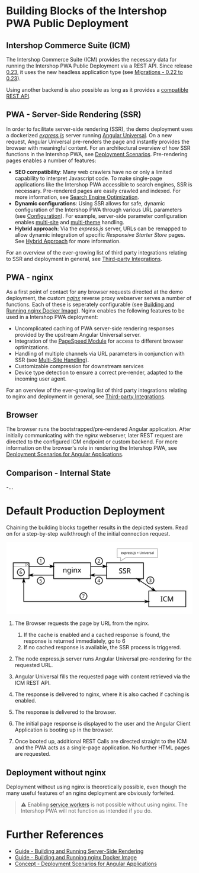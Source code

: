 <!--
kb_concepts
kb_pwa
kb_everyone
kb_sync_latest_only
-->

# Building Blocks of the Intershop PWA Public Deployment

## Intershop Commerce Suite (ICM)

The Intershop Commerce Suite (ICM) provides the necessary data for running the Intershop PWA Public Deployment via a REST API.
Since release [0.23](https://github.com/intershop/intershop-pwa/releases/tag/0.23.0), it uses the new headless application type (see [Migrations - 0.22 to 0.23](../guides/migrations.md#022-to-023)).

Using another backend is also possible as long as it provides a [compatible REST API](cms-integration.md#integration-with-an-external-cms).

## PWA - Server-Side Rendering (SSR)

In order to facilitate server-side rendering (SSR), the demo deployment uses a dockerized [_express.js_](https://expressjs.com/) server running [Angular Universal](https://angular.io/guide/universal).
On a new request, Angular Universal pre-renders the page and instantly provides the browser with meaningful content.
For an architectural overview of how SSR functions in the Intershop PWA, see [Deployment Scenarios](deployment-angular.md).
Pre-rendering pages enables a number of features:

- **SEO compatibility**: Many web crawlers have no or only a limited capability to interpret Javascript code. To make single-page applications like the Intershop PWA accessible to search engines, SSR is necessary. Pre-rendered pages are easily crawled and indexed. For more information, see [Search Engine Optimization](search-engine-optimization.md).
- **Dynamic configurations**: Using SSR allows for safe, dynamic configuration of the Intershop PWA through various URL parameters (see [Configuration](configuration.md)). For example, server-side parameter configuration enables [multi-site](multi-site-handling.md) and [multi-theme](../guides/multiple-themes.md) handling.
- **Hybrid approach**: Via the _express.js_ server, URLs can be remapped to allow dynamic integration of specific _Responsive Starter Store_ pages. See [Hybrid Approach](hybrid-approach.md) for more information.

For an overview of the ever-growing list of third party integrations relating to SSR and deployment in general, see [Third-party Integrations](../README.md#third-party-integrations).

## PWA - nginx

As a first point of contact for any browser requests directed at the demo deployment, the custom [_nginx_](https://www.nginx.com/) reverse proxy webserver serves a number of functions.
Each of these is seperately configurable (see [Building and Running nginx Docker Image](../guides/nginx-startup.md)).
Nginx enables the following features to be used in a Intershop PWA deployment:

- Uncomplicated caching of PWA server-side rendering responses provided by the upstream Angular Universal server.
- Integration of the [PageSpeed Module](https://www.modpagespeed.com/) for access to different browser optimizations.
- Handling of multiple channels via URL parameters in conjunction with SSR (see [Multi-Site Handling](multi-site-handling.md)).
- Customizable compression for downstream services
- Device type detection to ensure a correct pre-render, adapted to the incoming user agent.

For an overview of the ever-growing list of third party integrations relating to nginx and deployment in general, see [Third-party Integrations](../README.md#third-party-integrations).

## Browser

The browser runs the bootstrapped/pre-rendered Angular application.
After initially communicating with the _nginx_ webserver, later REST request are directed to the configured ICM endpoint or custom backend.
For more information on the browser's role in rendering the Intershop PWA, see [Deployment Scenarios for Angular Applications](deployment-angular.md).

## Comparison - Internal State

-...

# Default Production Deployment

Chaining the building blocks together results in the depicted system.
Read on for a step-by-step walkthrough of the initial connection request.

![Current Deployment](pwa-building-blocks-production-deployment.svg)

1. The Browser requests the page by URL from the nginx.

   1. If the cache is enabled and a cached response is found, the response is returned immediately, go to 6
   2. If no cached response is available, the SSR process is triggered.

2. The node express.js server runs Angular Universal pre-rendering for the requested URL.

3. Angular Universal fills the requested page with content retrieved via the ICM REST API.

4. The response is delivered to nginx, where it is also cached if caching is enabled.

5. The response is delivered to the browser.

6. The initial page response is displayed to the user and the Angular Client Application is booting up in the browser.

7. Once booted up, additional REST Calls are directed straight to the ICM and the PWA acts as a single-page application. No further HTML pages are requested.

## Deployment without nginx

Deployment without using nginx is theoretically possible, even though the many useful features of an nginx deployment are obviously forfeited.

> :warning: Enabling [service workers](progressive-web-app.md#service-worker) is not possible without using nginx. The Intershop PWA will not function as intended if you do.

# Further References

- [Guide - Building and Running Server-Side Rendering](../guides/ssr-startup.md)
- [Guide - Building and Running nginx Docker Image](../guides/nginx-startup.md)
- [Concept - Deployment Scenarios for Angular Applications](deployment-angular.md)
